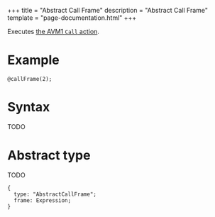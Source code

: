 +++
title = "Abstract Call Frame"
description = "Abstract Call Frame"
template = "page-documentation.html"
+++

Executes [the AVM1 `Call` action][avm1-call].

# Example

```
@callFrame(2);
```

# Syntax

TODO

# Abstract type

TODO

```
{
  type: "AbstractCallFrame";
  frame: Expression;
}
```

[Expression]: @/documentation/as2/expression.md
[TRIVIA]: @/documentation/as2/trivia.md
[avm1-call]: @/documentation/avm1/actions/call.md
